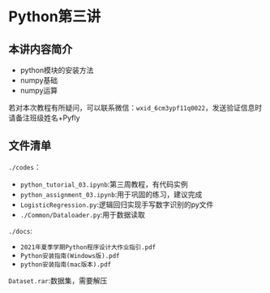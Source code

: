 # Python第三讲

## 本讲内容简介

- python模块的安装方法
- numpy基础
- numpy运算

若对本次教程有所疑问，可以联系微信：`wxid_6cm3ypf11q0022`，发送验证信息时请备注班级姓名+Pyfly

## 文件清单

`./codes`：

- `python_tutorial_03.ipynb`:第三周教程，有代码实例
- `python_assignment_03.ipynb`:用于巩固的练习，建议完成
- `LogisticRegression.py`:逻辑回归实现手写数字识别的py文件
- `./Common/Dataloader.py`:用于数据读取

`./docs`:
- `2021年夏季学期Python程序设计大作业指引.pdf`
- `Python安装指南(Windows版).pdf`
- `python安装指南(mac版本).pdf`

`Dataset.rar`:数据集，需要解压

